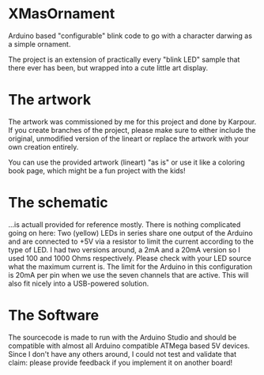 # XMasOrnament
Arduino based "configurable" blink code to go with a character darwing as a simple ornament.

The project is an extension of practically every "blink LED" sample that there ever has been, but wrapped into a cute little art display.

# The artwork
The artwork was commissioned by me for this project and done by Karpour. If you create branches of the project, please make sure to either include the original, unmodified version of the lineart or replace the artwork with your own creation entirely.

You can use the provided artwork (lineart) "as is" or use it like a coloring book page, which might be a fun project with the kids!

# The schematic
...is actuall provided for reference mostly. There is nothing complicated going on here: Two (yellow) LEDs in series share one output of the Arduino and are connected to +5V via a resistor to limit the current according to the type of LED. I had two versions around, a 2mA and a 20mA version so I used 100 and 1000 Ohms respectively. Please check with your LED source what the maximum current is. The limit for the Arduino in this configuration is 20mA per pin when we use the seven channels that are active. This will also fit nicely into a USB-powered solution.

# The Software
The sourcecode is made to run with the Arduino Studio and should be compatible with almost all Arduino compatible ATMega based 5V devices. Since I don't have any others around, I could not test and validate that claim: please provide feedback if you implement it on another board!


 
